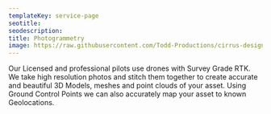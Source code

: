 ```yaml
---
templateKey: service-page
seotitle:
seodescription:
title: Photogrammetry
image: https://raw.githubusercontent.com/Todd-Productions/cirrus-designs/master/src/img/content/industial%20plants/industial-4.jpg
---
```


Our Licensed and professional pilots use drones with Survey Grade RTK. We take high resolution photos and stitch them together to create accurate and beautiful 3D Models, meshes and point clouds of your asset. Using Ground Control Points we can also accurately map your asset to known Geolocations.
